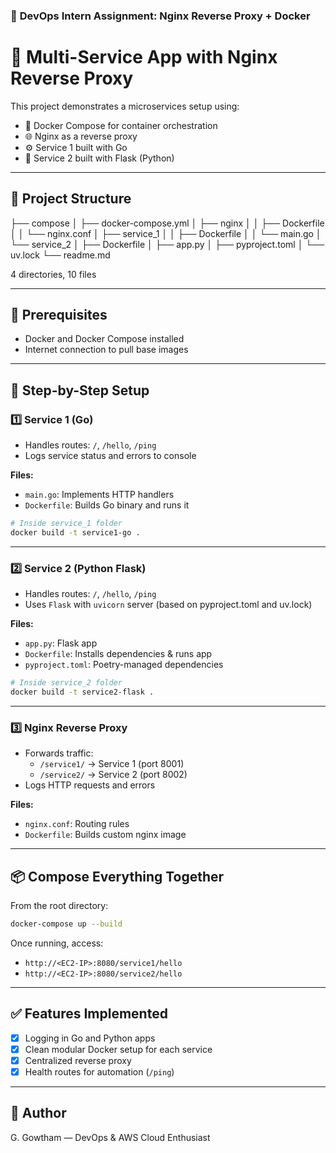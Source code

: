 ### 🧪 **DevOps Intern Assignment: Nginx Reverse Proxy + Docker**

# 🚀 Multi-Service App with Nginx Reverse Proxy

This project demonstrates a microservices setup using:

- 🐳 Docker Compose for container orchestration  
- 🌐 Nginx as a reverse proxy  
- ⚙️ Service 1 built with Go  
- 🐍 Service 2 built with Flask (Python)  

---

## 📁 Project Structure

├── compose
│   ├── docker-compose.yml
│   ├── nginx
│   │   ├── Dockerfile
│   │   └── nginx.conf
│   ├── service_1
│   │   ├── Dockerfile
│   │   └── main.go
│   └── service_2
│       ├── Dockerfile
│       ├── app.py
│       ├── pyproject.toml
│       └── uv.lock
└── readme.md


4 directories, 10 files

---

## 🔧 Prerequisites

- Docker and Docker Compose installed
- Internet connection to pull base images

---

## 🔄 Step-by-Step Setup

### 1️⃣ Service 1 (Go)

- Handles routes: `/`, `/hello`, `/ping`
- Logs service status and errors to console

**Files:**
- `main.go`: Implements HTTP handlers
- `Dockerfile`: Builds Go binary and runs it

```bash
# Inside service_1 folder
docker build -t service1-go .
```

---

### 2️⃣ Service 2 (Python Flask)

- Handles routes: `/`, `/hello`, `/ping`
- Uses `Flask` with `uvicorn` server (based on pyproject.toml and uv.lock)

**Files:**
- `app.py`: Flask app
- `Dockerfile`: Installs dependencies & runs app
- `pyproject.toml`: Poetry-managed dependencies

```bash
# Inside service_2 folder
docker build -t service2-flask .
```

---

### 3️⃣ Nginx Reverse Proxy

- Forwards traffic:
  - `/service1/` → Service 1 (port 8001)
  - `/service2/` → Service 2 (port 8002)
- Logs HTTP requests and errors

**Files:**
- `nginx.conf`: Routing rules
- `Dockerfile`: Builds custom nginx image

---

## 📦 Compose Everything Together

From the root directory:

```bash
docker-compose up --build
```

Once running, access:

- `http://<EC2-IP>:8080/service1/hello`
- `http://<EC2-IP>:8080/service2/hello`

---

## ✅ Features Implemented

- [x] Logging in Go and Python apps
- [x] Clean modular Docker setup for each service
- [x] Centralized reverse proxy
- [x] Health routes for automation (`/ping`)

---

## 📄 Author

G. Gowtham — DevOps & AWS Cloud Enthusiast  




